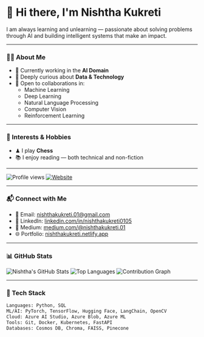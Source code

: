 # 👋 Hi there, I'm Nishtha Kukreti

I am always learning and unlearning — passionate about solving problems through AI and building intelligent systems that make an impact.

---

### 👩‍💻 About Me

- 🔭 Currently working in the **AI Domain**
- 🌱 Deeply curious about **Data & Technology**
- 🤝 Open to collaborations in:
  - Machine Learning
  - Deep Learning
  - Natural Language Processing
  - Computer Vision
  - Reinforcement Learning

---

### 🧠 Interests & Hobbies

- ♟ I play **Chess**
- 📚 I enjoy reading — both technical and non-fiction


---

![Profile views](https://komarev.com/ghpvc/?username=kukretinishtha&label=Profile%20views&color=0e75b6&style=flat)
[![Website](https://img.shields.io/badge/Portfolio-nishthakukreti.netlify.app-blue?style=flat&logo=netlify)](https://nishthakukreti.netlify.app)

---

### 📬 Connect with Me

- 📧 Email: [nishthakukreti.01@gmail.com](mailto:nishthakukreti.01@gmail.com)
- 💼 LinkedIn: [linkedin.com/in/nishthakukreti0105](https://www.linkedin.com/in/nishthakukreti0105/)
- 📝 Medium: [medium.com/@nishthakukreti.01](https://medium.com/@nishthakukreti.01/)
- 🌐 Portfolio: [nishthakukreti.netlify.app](https://nishthakukreti.netlify.app)

---

### 📊 GitHub Stats

![Nishtha's GitHub Stats](https://github-readme-stats.vercel.app/api?username=kukretinishtha&show_icons=true&theme=radical)
![Top Languages](https://github-readme-stats.vercel.app/api/top-langs/?username=kukretinishtha&layout=compact&theme=radical)
![Contribution Graph](https://github-readme-activity-graph.cyclic.app/graph?username=kukretinishtha&theme=react-dark)

---

### 🧰 Tech Stack

```bash
Languages: Python, SQL  
ML/AI: PyTorch, TensorFlow, Hugging Face, LangChain, OpenCV  
Cloud: Azure AI Studio, Azure Blob, Azure ML  
Tools: Git, Docker, Kubernetes, FastAPI  
Databases: Cosmos DB, Chroma, FAISS, Pinecone
```  
